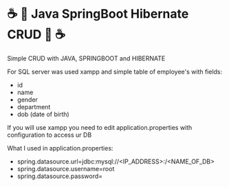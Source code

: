 # :coffee: :seedling: Java SpringBoot Hibernate CRUD :seedling: :coffee:

Simple CRUD with JAVA, SPRINGBOOT and HIBERNATE 

For SQL server was used xampp and simple table of employee's with fields:

* id
* name
* gender
* department
* dob (date of birth)

If you will use xampp you need to edit application.properties with configuration to access ur DB

What I used in application.properties:
* spring.datasource.url=jdbc:mysql://<IP_ADDRESS>:<PORT>/<NAME_OF_DB>
* spring.datasource.username=root
* spring.datasource.password=
 


